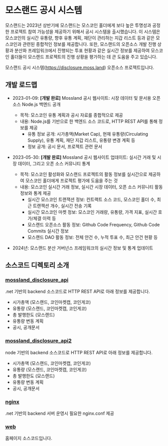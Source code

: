 # 모스랜드 공시 시스템

모스랜드는 2023년 상반기에 모스랜드는 모스코인 홀더에게 보다 높은 투명성과 공정한 프로젝트 참여 가능성을 제공하기 위해서 공시 시스템을 출시했습니다. 이 시스템은 모스코인의 실시간 유통량, 향후 유통 계획, 재단이 관리하는 지갑 리스트 등과 같은 모스코인과 관련된 종합적인 정보를 제공합니다. 또한, 모스랜드의 오픈소스 개발 진행 상황과 분산화 프레임워크에서 진행되는 투표 현황과 같은 실시간 정보를 제공하여 모스코인 홀더들이 모스랜드 프로젝트의 진행 상황을 평가하는 데 큰 도움을 주고 있습니다.

모스랜드 공시 시스템(https://disclosure.moss.land) 오픈소스 프로젝트입니다.

## 개발 로드맵

- 2023-01-09: **[개발 완료]** Mossland 공시 웹사이트: 시장 데이터 및 문서용 오픈 소스 Node.js 백엔드 공개
  - 목적: 모스코인 유통 계획과 공시 자료를 종합적으로 제공
  - 내용: Node.js를 기반으로 한 백엔드 소스 코드로, HTTP REST API를 통해 정보를 제공
    - 유통 정보 공개: 시가총액(Market Cap), 현재 유통량(Circulating Supply), 유통 계획, 재단 지갑 리스트, 유통량 변경 계획 등
    - 정보 공개: 공시 문서, 프로젝트 관련 문서
    
- 2023-05-30: **[개발 완료]**  Mossland 공시 웹사이트 업데이트: 실시간 거래 및 시장 데이터, 그리고 오픈 소스 커뮤니티 통계
  - 목적: 모스코인 활성화와 모스랜드 프로젝트의 활동 정보를 실시간으로 제공하여 모스코인 홀더에게 프로젝트 평가에 도움을 주는 것
  - 내용: 모스코인 실시간 거래 정보, 실시간 시장 데이터, 오픈 소스 커뮤니티 활동 정보와 통계 제공
    - 실시간 모스코인 트랜잭션 정보: 컨트랙트 소스 코드, 모스코인 홀더 수, 최근 트랜잭션 개수, 실시간 전송 기록
    - 실시간 모스코인 마켓 정보: 모스코인 거래량, 유통량, 가격 지표, 실시간 호가/체결 이력 등
    - 모스랜드 오픈소스 활동 정보: Github Code Frequency, Github Code Commits 실시간 정보
    - 모스랜드 DAO 활동 정보: 전체 안건 수, 누적 투표 수, 최근 안건 현황 등

- 2024년: 모스랜드 분산 거버넌스 프레임워크의 실시간 정보 및 통계 업데이트

## 소스코드 디렉토리 소개

### [mossland_disclosure_api](/mossland_disclosure_api)
.net 기반의 backend 소스코드로 HTTP REST API로 아래 정보를 제공합니다.
- 시가총액 (모스랜드, 코인마켓캡, 코인게코)
- 유통량 (모스랜드, 코인마켓캡, 코인게코)
- 총 발행한도 (모스랜드)
- 유통량 변동 계획
- 공시, 공개문서

### [mossland_disclosure_api2](/mossland_disclosure_api2)
node 기반의 backend 소스코드로 HTTP REST API로 아래 정보를 제공합니다.
- 시가총액 (모스랜드, 코인마켓캡, 코인게코)
- 유통량 (모스랜드, 코인마켓캡, 코인게코)
- 총 발행한도 (모스랜드)
- 유통량 변동 계획
- 공시, 공개문서

### [nginx](/nginx)
.net 기반의 backend 서버 운영시 필요한 nginx.conf 제공

### [web](/web)
홈페이지 소스코드입니다.
